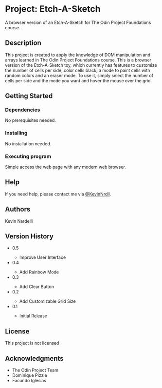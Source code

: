 # Project: Etch-A-Sketch

A browser version of an Etch-A-Sketch for The Odin Project Foundations course.

## Description

This project is created to apply the knowledge of DOM manipulation and arrays learned in The Odin Project Foundations course. This is a browser version of the Etch-A-Sketch toy, which currently has features to customize the number of cells per side, color cells black, a mode to paint cells with random colors and an eraser mode. To use it, simply select the number of cells per side and the mode you want and hover the mouse over the grid.

## Getting Started

### Dependencies

No prerequisites needed.

### Installing

No installation needed.

### Executing program

Simple access the web page with any modern web browser.

## Help

If you need help, please contact me via <a href = "https://twitter.com/KevinNrdll">@KevinNrdll</a>.

## Authors

Kevin Nardelli

## Version History

<ul>
<li>0.5</li>
  <ul>
  <li>Improve User Interface</li>
  </ul>
<li>0.4</li>
  <ul>
  <li>Add Rainbow Mode</li>
  </ul>
<li>0.3</li>
  <ul>
  <li>Add Clear Button</li>
  </ul>
<li>0.2</li>
  <ul>
  <li>Add Customizable Grid Size</li>
  </ul>
<li>0.1</li>
  <ul>
  <li>Initial Release</li>
  </ul>
</ul>

## License

This project is not licensed

## Acknowledgments
<ul>
<li>The Odin Project Team</li>
<li>Dominique Pizzie</li>
<li>Facundo Iglesias</li>
</ul>
